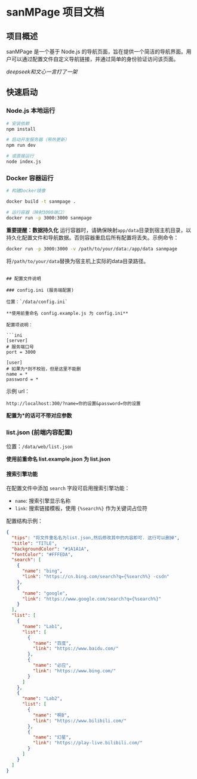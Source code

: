 # sanMPage 项目文档

## 项目概述

sanMPage 是一个基于 Node.js 的导航页面，旨在提供一个简洁的导航界面。用户可以通过配置文件自定义导航链接，并通过简单的身份验证访问该页面。


  *deepseek和文心一言打了一架*

## 快速启动

### Node.js 本地运行

```bash
# 安装依赖
npm install

# 启动开发服务器（带热更新）
npm run dev

# 或直接运行
node index.js
```

### Docker 容器运行

```bash
# 构建Docker镜像

docker build -t sanmpage .

# 运行容器（映射3000端口）
docker run -p 3000:3000 sanmpage
```
**重要提醒：数据持久化**
运行容器时，请确保映射`app/data`目录到宿主机目录，以持久化配置文件和导航数据。否则容器重启后所有配置将丢失。示例命令：

```bash
docker run -p 3000:3000 -v /path/to/your/data:/app/data sanmpage
```

将`/path/to/your/data`替换为宿主机上实际的data目录路径。
```

## 配置文件说明

### config.ini (服务端配置)

位置：`/data/config.ini`

**使用前重命名 config.example.js 为 config.ini**

配置项说明：

```ini
[server]
# 服务端口号
port = 3000

[user]
# 如果为*则不校验，但是这里不能删
name = *
password = *
```

示例 url：

```
http://localhost:300/?name=你的设置&password=你的设置
```

**配置为\*的话可不带对应参数**

### list.json (前端内容配置)

位置：`/data/web/list.json`

**使用前重命名 list.example.json 为 list.json**

#### 搜索引擎功能
在配置文件中添加 `search` 字段可启用搜索引擎功能：
- `name`: 搜索引擎显示名称
- `link`: 搜索链接模板，使用 `{%search%}` 作为关键词占位符

配置结构示例：

```json
{
  "tips": "将文件重名名为list.json,然后修改其中的内容即可. 这行可以删掉",
  "title": "TITLE",
  "backgroundColor": "#1A1A1A",
  "fontColor": "#FFFEDA",
  "search": [
    {
      "name": "bing",
      "link": "https://cn.bing.com/search?q={%search%} -csdn"
    },
    {
      "name": "google",
      "link": "https://www.google.com/search?q={%search%}"
    }
  ],
  "list": [
    {
      "name": "Lab1",
      "list": [
        {
          "name": "百度",
          "link": "https://www.baidu.com/"
        },
        {
          "name": "必应",
          "link": "https://www.bing.com/"
        }
      ]
    },
    {
      "name": "Lab2",
      "list": [
        {
          "name": "啊B",
          "link": "https://www.bilibili.com/"
        },
        {
          "name": "幻星",
          "link": "https://play-live.bilibili.com/"
        }
      ]
    }
  ]
}
```
